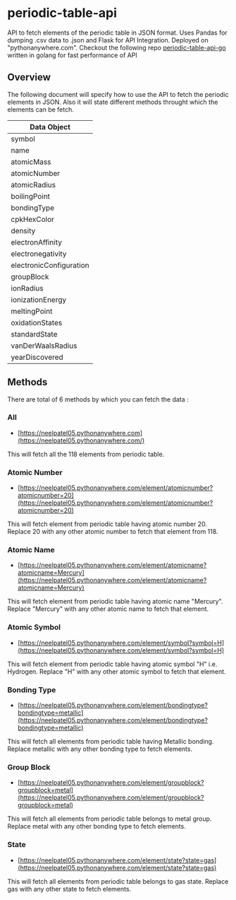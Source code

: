 # periodic-table-api
API to fetch elements of the periodic table in JSON format. Uses Pandas for dumping .csv data to .json and Flask for API Integration. Deployed on "pythonanywhere.com".
Checkout the following repo [periodic-table-api-go](https://github.com/neelpatel05/periodic-table-api-go) written in golang for fast performance of API

## Overview
The following document will specify how to use the API to fetch the periodic elements in JSON. Also it will state different methods throught which the elements can be fetch.

|     **Data Object**    |
|------------------------|
| symbol                 |
| name                   |
| atomicMass             |
| atomicNumber           |
| atomicRadius           |
| boilingPoint           |
| bondingType            |
| cpkHexColor            |
| density                |
| electronAffinity       |
| electronegativity      |
| electronicConfiguration|
| groupBlock             |
| ionRadius              |
| ionizationEnergy       |
| meltingPoint           |
| oxidationStates        |
| standardState          |
| vanDerWaalsRadius      |
| yearDiscovered         |


## Methods
There are total of 6 methods by which you can fetch the data :

### All

- [https://neelpatel05.pythonanywhere.com](https://neelpatel05.pythonanywhere.com/)

This will fetch all the 118 elements from periodic table.

### Atomic Number


- [https://neelpatel05.pythonanywhere.com/element/atomicnumber?atomicnumber=20](https://neelpatel05.pythonanywhere.com/element/atomicnumber?atomicnumber=20)

This will fetch element from periodic table having atomic number 20. Replace 20 with any other atomic number to fetch that element from 118.

### Atomic Name


- [https://neelpatel05.pythonanywhere.com/element/atomicname?atomicname=Mercury](https://neelpatel05.pythonanywhere.com/element/atomicname?atomicname=Mercury)

This will fetch element from periodic table having atomic name "Mercury". Replace "Mercury" with any other atomic name to fetch that element.

### Atomic Symbol


- [https://neelpatel05.pythonanywhere.com/element/symbol?symbol=H](https://neelpatel05.pythonanywhere.com/element/symbol?symbol=H)

This will fetch element from periodic table having atomic symbol "H" i.e. Hydrogen. Replace "H" with any other atomic symbol to fetch that element.

### Bonding Type


- [https://neelpatel05.pythonanywhere.com/element/bondingtype?bondingtype=metallic](https://neelpatel05.pythonanywhere.com/element/bondingtype?bondingtype=metallic)

This will fetch all elements from periodic table having  Metallic bonding. Replace metallic with any other bonding type to fetch elements.

### Group Block


- [https://neelpatel05.pythonanywhere.com/element/groupblock?groupblock=metal](https://neelpatel05.pythonanywhere.com/element/groupblock?groupblock=metal)

This will fetch all elements from periodic table belongs to metal group. Replace metal with any other bonding type to fetch elements.

### State


- [https://neelpatel05.pythonanywhere.com/element/state?state=gas](https://neelpatel05.pythonanywhere.com/element/state?state=gas)

This will fetch all elements from periodic table belongs to gas state. Replace gas with any other state to fetch elements.


